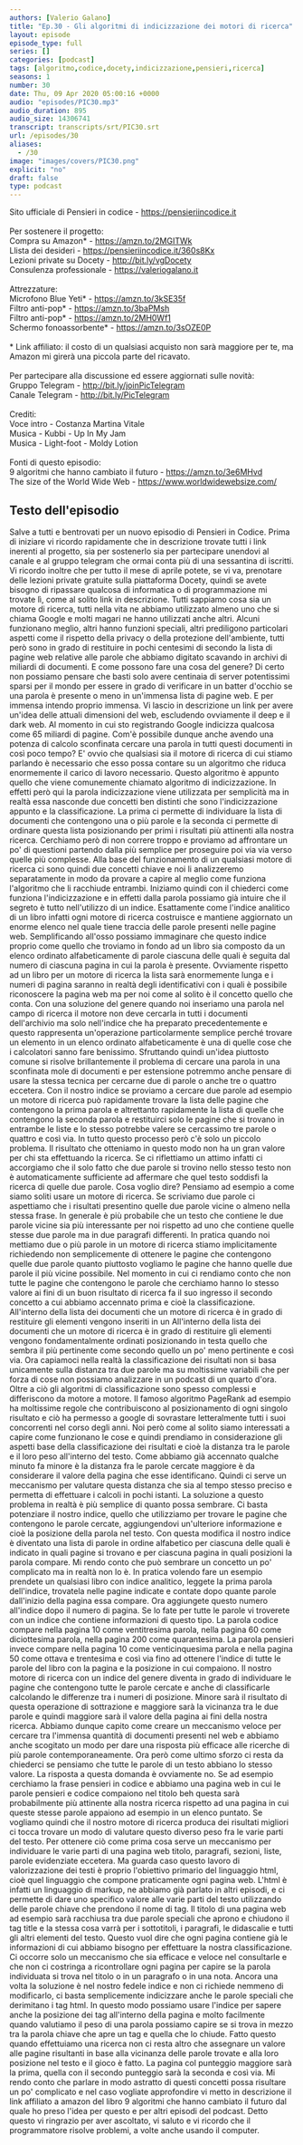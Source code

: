 ```yaml
---
authors: [Valerio Galano]
title: "Ep.30 - Gli algoritmi di indicizzazione dei motori di ricerca"
layout: episode
episode_type: full
series: []
categories: [podcast]
tags: [algoritmo,codice,docety,indicizzazione,pensieri,ricerca]
seasons: 1
number: 30
date: Thu, 09 Apr 2020 05:00:16 +0000
audio: "episodes/PIC30.mp3"
audio_duration: 895
audio_size: 14306741
transcript: transcripts/srt/PIC30.srt
url: /episodes/30
aliases: 
  - /30
image: "images/covers/PIC30.png"
explicit: "no"
draft: false
type: podcast
---
```

Sito ufficiale di Pensieri in codice - <a href="https://pensieriincodice.it" rel="noopener">https://pensieriincodice.it</a> <br /><br />Per sostenere il progetto:<br />Compra su Amazon* - <a href="https://amzn.to/2MGITWk" rel="noopener">https://amzn.to/2MGITWk</a>  <br />Llista dei desideri - <a href="https://pensieriincodice.it/360s8Kx" rel="noopener">https://pensieriincodice.it/360s8Kx</a> <br />Lezioni private su Docety - <a href="http://bit.ly/vgDocety" rel="noopener">http://bit.ly/vgDocety</a> <br />Consulenza professionale - <a href="https://valeriogalano.it" rel="noopener">https://valeriogalano.it</a> <br /><br />Attrezzature:<br />Microfono Blue Yeti* - <a href="https://amzn.to/3kSE35f" rel="noopener">https://amzn.to/3kSE35f</a>  <br />Filtro anti-pop* - <a href="https://amzn.to/3baPMsh" rel="noopener">https://amzn.to/3baPMsh</a>  <br />Filtro anti-pop* - <a href="https://amzn.to/2MH0Wf1" rel="noopener">https://amzn.to/2MH0Wf1</a>  <br />Schermo fonoassorbente* - <a href="https://amzn.to/3sOZE0P" rel="noopener">https://amzn.to/3sOZE0P</a> <br /><br />* Link affiliato: il costo di un qualsiasi acquisto non sarà maggiore per te, ma Amazon mi girerà una piccola parte del ricavato. <br /><br />Per partecipare alla discussione ed essere aggiornati sulle novità:<br />Gruppo Telegram - <a href="http://bit.ly/joinPicTelegram" rel="noopener">http://bit.ly/joinPicTelegram</a> <br />Canale Telegram - <a href="http://bit.ly/PicTelegram" rel="noopener">http://bit.ly/PicTelegram</a> <br /><br />Crediti:<br />Voce intro - Costanza Martina Vitale<br />Musica - Kubbi - Up In My Jam<br />Musica - Light-foot - Moldy Lotion<br /><br />Fonti di questo episodio:<br />9 algoritmi che hanno cambiato il futuro - <a href="https://amzn.to/3e6MHvd" rel="noopener">https://amzn.to/3e6MHvd</a>  <br />The size of the World Wide Web - <a href="https://www.worldwidewebsize.com/" rel="noopener">https://www.worldwidewebsize.com/</a>

<!-- more -->

## Testo dell'episodio

Salve a tutti e bentrovati per un nuovo episodio di Pensieri in Codice.
Prima di iniziare vi ricordo rapidamente che in descrizione trovate tutti i link
inerenti al progetto, sia per sostenerlo sia per partecipare unendovi al canale e
al gruppo telegram che ormai conta più di una sessantina di iscritti.
Vi ricordo inoltre che per tutto il mese di aprile potete, se vi va, prenotare delle
lezioni private gratuite sulla piattaforma Docety, quindi se avete
bisogno di ripassare qualcosa di informatica o di programmazione mi
trovate lì, come al solito link in descrizione.
Tutti sappiamo cosa sia un motore di ricerca, tutti nella vita ne abbiamo
utilizzato almeno uno che si chiama Google e molti magari ne hanno utilizzati
anche altri. Alcuni funzionano meglio, altri hanno
funzioni speciali, altri prediligono particolari aspetti come il rispetto
della privacy o della protezione dell'ambiente, tutti però sono in grado
di restituire in pochi centesimi di secondo la lista di pagine web relative
alle parole che abbiamo digitato scavando in archivi di miliardi di
documenti. E come possono fare una cosa del genere?
Di certo non possiamo pensare che basti solo avere centinaia di server
potentissimi sparsi per il mondo per essere in grado di verificare in un
batter d'occhio se una parola è presente o meno in un'immensa lista di pagine web.
E per immensa intendo proprio immensa. Vi lascio in descrizione un link per
avere un'idea delle attuali dimensioni del web, escludendo ovviamente il deep e
il dark web. Al momento in cui sto registrando Google indicizza qualcosa
come 65 miliardi di pagine. Com'è possibile dunque anche avendo una
potenza di calcolo sconfinata cercare una parola in tutti questi documenti in
così poco tempo? E' ovvio che qualsiasi sia il motore di ricerca di cui stiamo
parlando è necessario che esso possa contare su un algoritmo che riduca
enormemente il carico di lavoro necessario.
Questo algoritmo è appunto quello che viene comunemente chiamato algoritmo di
indicizzazione. In effetti però qui la parola indicizzazione viene utilizzata
per semplicità ma in realtà essa nasconde due concetti ben distinti che
sono l'indicizzazione appunto e la classificazione. La prima ci permette di
individuare la lista di documenti che contengono una o più parole e la seconda
ci permette di ordinare questa lista posizionando per primi i risultati più
attinenti alla nostra ricerca. Cerchiamo però di non correre troppo e
proviamo ad affrontare un po' di questioni partendo dalla più semplice per
proseguire poi via via verso quelle più complesse.
Alla base del funzionamento di un qualsiasi motore di ricerca ci sono
quindi due concetti chiave e noi li analizzeremo separatamente in modo da
provare a capire al meglio come funziona l'algoritmo che li racchiude
entrambi. Iniziamo quindi con il chiederci come
funziona l'indicizzazione e in effetti dalla parola possiamo già intuire che il
segreto è tutto nell'utilizzo di un indice. Esattamente come l'indice
analitico di un libro infatti ogni motore di ricerca costruisce e mantiene
aggiornato un enorme elenco nel quale tiene traccia delle parole presenti
nelle pagine web. Semplificando all'osso possiamo immaginare che questo indice
proprio come quello che troviamo in fondo ad un libro sia composto da un
elenco ordinato alfabeticamente di parole ciascuna delle quali è seguita dal
numero di ciascuna pagina in cui la parola è presente.
Ovviamente rispetto ad un libro per un motore di ricerca la lista sarà
enormemente lunga e i numeri di pagina saranno in realtà degli identificativi
con i quali è possibile riconoscere la pagina web ma per noi come al solito è
il concetto quello che conta. Con una soluzione del genere quando noi
inseriamo una parola nel campo di ricerca il motore non deve cercarla in tutti i
documenti dell'archivio ma solo nell'indice che ha preparato precedentemente
e questo rappresenta un'operazione particolarmente semplice perché trovare
un elemento in un elenco ordinato alfabeticamente è una di quelle cose
che i calcolatori sanno fare benissimo. Sfruttando quindi un'idea piuttosto
comune si risolve brillantemente il problema di cercare una parola in una
sconfinata mole di documenti e per estensione potremmo anche pensare di
usare la stessa tecnica per cercarne due di parole o anche tre o quattro eccetera.
Con il nostro indice se proviamo a cercare due parole ad esempio un motore di
ricerca può rapidamente trovare la lista delle pagine che contengono la prima
parola e altrettanto rapidamente la lista di quelle che contengono la
seconda parola e restituirci solo le pagine che si trovano in entrambe le
liste e lo stesso potrebbe valere se cercassimo tre parole o quattro e così via.
In tutto questo processo però c'è solo un piccolo problema. Il risultato che
otteniamo in questo modo non ha un gran valore per chi sta effettuando la ricerca.
Se ci riflettiamo un attimo infatti ci accorgiamo che il solo fatto che due
parole si trovino nello stesso testo non è automaticamente sufficiente ad
affermare che quel testo soddisfi la ricerca di quelle due parole.
Cosa voglio dire? Pensiamo ad esempio a come siamo soliti usare un motore di
ricerca. Se scriviamo due parole ci aspettiamo che i risultati presentino
quelle due parole vicine o almeno nella stessa frase. In generale è più probabile
che un testo che contiene le due parole vicine sia più interessante per noi
rispetto ad uno che contiene quelle stesse due parole ma in due paragrafi
differenti. In pratica quando noi mettiamo due o più parole in un motore
di ricerca stiamo implicitamente richiedendo non semplicemente di ottenere
le pagine che contengono quelle due parole quanto piuttosto vogliamo le
pagine che hanno quelle due parole il più vicine possibile.
Nel momento in cui ci rendiamo conto che non tutte le pagine che contengono le
parole che cerchiamo hanno lo stesso valore ai fini di un buon risultato di
ricerca fa il suo ingresso il secondo concetto a cui abbiamo accennato prima e
cioè la classificazione. All'interno della lista dei documenti che un motore
di ricerca è in grado di restituire gli elementi vengono inseriti in un
All'interno della lista dei documenti che un motore di ricerca è in grado di
restituire gli elementi vengono fondamentalmente ordinati posizionando
in testa quello che sembra il più pertinente come secondo quello un po'
meno pertinente e così via. Ora capiamoci nella realtà la classificazione
dei risultati non si basa unicamente sulla distanza tra due parole ma su
moltissime variabili che per forza di cose non possiamo analizzare in un
podcast di un quarto d'ora. Oltre a ciò gli algoritmi di
classificazione sono spesso complessi e differiscono da motore a motore. Il famoso
algoritmo PageRank ad esempio ha moltissime regole che contribuiscono al
posizionamento di ogni singolo risultato e ciò ha permesso a google di
sovrastare letteralmente tutti i suoi concorrenti nel corso degli anni.
Noi però come al solito siamo interessati a capire come funzionano le
cose e quindi prendiamo in considerazione gli aspetti base della
classificazione dei risultati e cioè la distanza tra le parole e il loro peso
all'interno del testo. Come abbiamo già accennato qualche minuto fa minore è la
distanza fra le parole cercate maggiore è da considerare il valore della pagina
che esse identificano. Quindi ci serve un meccanismo per valutare questa distanza
che sia al tempo stesso preciso e permetta di effettuare i calcoli in
pochi istanti. La soluzione a questo problema in realtà è più semplice di
quanto possa sembrare. Ci basta potenziare il nostro indice,
quello che utilizziamo per trovare le pagine che contengono le parole cercate,
aggiungendovi un'ulteriore informazione e cioè la posizione della parola nel
testo. Con questa modifica il nostro indice è
diventato una lista di parole in ordine alfabetico per ciascuna delle quali è
indicato in quali pagine si trovano e per ciascuna pagina in quali posizioni la
parola compare. Mi rendo conto che può sembrare un concetto un po' complicato
ma in realtà non lo è. In pratica volendo fare un esempio prendete un qualsiasi
libro con indice analitico, leggete la prima parola dell'indice, trovatela nelle
pagine indicate e contate dopo quante parole dall'inizio della pagina essa
compare. Ora aggiungete questo numero all'indice dopo il numero di pagina. Se
lo fate per tutte le parole vi troverete con un indice che contiene informazioni
di questo tipo. La parola codice compare nella pagina 10 come ventitresima parola,
nella pagina 60 come diciottesima parola, nella pagina 200 come quarantesima. La
parola pensieri invece compare nella pagina 10 come venticinquesima parola e
nella pagina 50 come ottava e trentesima e così via fino ad ottenere l'indice di
tutte le parole del libro con la pagina e la posizione in cui compaiono. Il nostro
motore di ricerca con un indice del genere diventa in grado di individuare
le pagine che contengono tutte le parole cercate e anche di classificarle
calcolando le differenze tra i numeri di posizione. Minore sarà il risultato di
questa operazione di sottrazione e maggiore sarà la vicinanza tra le due
parole e quindi maggiore sarà il valore della pagina ai fini della nostra
ricerca.
Abbiamo dunque capito come creare un meccanismo veloce per cercare tra
l'immensa quantità di documenti presenti nel web e abbiamo anche scogitato un
modo per dare una risposta più efficace alle ricerche di più parole
contemporaneamente. Ora però come ultimo sforzo ci resta da
chiederci se pensiamo che tutte le parole di un testo abbiano lo stesso
valore. La risposta a questa domanda è ovviamente no. Se ad esempio cerchiamo la
frase pensieri in codice e abbiamo una pagina web in cui le parole pensieri e
codice compaiono nel titolo beh questa sarà probabilmente più attinente alla
nostra ricerca rispetto ad una pagina in cui queste stesse parole appaiono ad
esempio in un elenco puntato. Se vogliamo quindi che il nostro motore di
ricerca produca dei risultati migliori ci tocca trovare un modo di valutare
questo diverso peso fra le varie parti del testo. Per ottenere ciò come prima
cosa serve un meccanismo per individuare le varie parti di una pagina web
titolo, paragrafi, sezioni, liste, parole evidenziate eccetera. Ma guarda caso
questo lavoro di valorizzazione dei testi è proprio l'obiettivo primario del
linguaggio html, cioè quel linguaggio che compone praticamente ogni pagina
web. L'html è infatti un linguaggio di markup, ne abbiamo già parlato in altri
episodi, e ci permette di dare uno specifico valore alle varie parti del
testo utilizzando delle parole chiave che prendono il nome di tag. Il titolo di una
pagina web ad esempio sarà racchiusa tra due parole speciali che aprono e
chiudono il tag title e la stessa cosa varrà per i sottotitoli, i paragrafi, le
didascalie e tutti gli altri elementi del testo.
Questo vuol dire che ogni pagina contiene già le informazioni di cui abbiamo
bisogno per effettuare la nostra classificazione. Ci occorre solo un
meccanismo che sia efficace e veloce nel consultarle e che non ci costringa a
ricontrollare ogni pagina per capire se la parola individuata si trova nel titolo
o in un paragrafo o in una nota. Ancora una volta la soluzione è nel nostro
fedele indice e non ci richiede nemmeno di modificarlo, ci basta semplicemente
indicizzare anche le parole speciali che derimitano i tag html. In questo modo
possiamo usare l'indice per sapere anche la posizione dei tag all'interno della
pagina e molto facilmente quando valutiamo il peso di una parola possiamo
capire se si trova in mezzo tra la parola chiave che apre un tag e quella
che lo chiude. Fatto questo quando effettuiamo una ricerca non ci resta
altro che assegnare un valore alle pagine risultanti in base alla vicinanza
delle parole trovate e alla loro posizione nel testo e il gioco è fatto.
La pagina col punteggio maggiore sarà la prima, quella con il secondo punteggio
sarà la seconda e così via.
Mi rendo conto che parlare in modo astratto di questi concetti possa
risultare un po' complicato e nel caso vogliate approfondire vi metto in
descrizione il link affiliato a amazon del libro 9 algoritmi che hanno cambiato
il futuro dal quale ho preso l'idea per questo e per altri episodi del podcast.
Detto questo vi ringrazio per aver ascoltato, vi saluto e vi ricordo che il
programmatore risolve problemi, a volte anche usando il computer.

